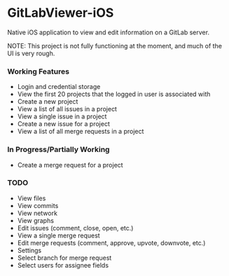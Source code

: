 GitLabViewer-iOS
================

Native iOS application to view and edit information on a GitLab server.

NOTE:  This project is not fully functioning at the moment, and much of the UI is very rough.


### Working Features

- Login and credential storage
- View the first 20 projects that the logged in user is associated with
- Create a new project
- View a list of all issues in a project
- View a single issue in a project
- Create a new issue for a project
- View a list of all merge requests in a project
 

### In Progress/Partially Working

- Create a merge request for a project
 

### TODO

- View files
- View commits
- View network
- View graphs
- Edit issues (comment, close, open, etc.)
- View a single merge request
- Edit merge requests (comment, approve, upvote, downvote, etc.)
- Settings
- Select branch for merge request
- Select users for assignee fields
